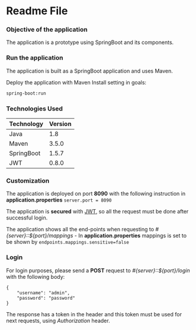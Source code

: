 # Readme File

### Objective of the application

The application is a prototype using SpringBoot and its components. 


### Run the application

The application is built as a SpringBoot application and uses Maven.

Deploy the application with Maven Install setting in goals:
```bash
spring-boot:run
```  

### Technologies Used

Technology	|	Version
----------	|	-------
Java		|	1.8
Maven		|	3.5.0
SpringBoot	|   1.5.7
JWT			|	0.8.0	

### Customization
The application is deployed on port **8090** with the following instruction in **application.properties** 
`server.port = 8090` 

The application is **secured** with [JWT](https://jwt.io/), so all the request must be done after successful login.

The application shows all the end-points when requesting to *#{server}::${port}/mappings* - In **application.properties** mappings is set to be shown by `endpoints.mappings.sensitive=false`  

### Login
For login purposes, please send a **POST** request to *#{server}::${port}/login* with the following body:
``` 
{
	"username": "admin",
	"password": "password"
}
```

The response has a token in the header and this token must be used for next requests, using *Authorization* header.